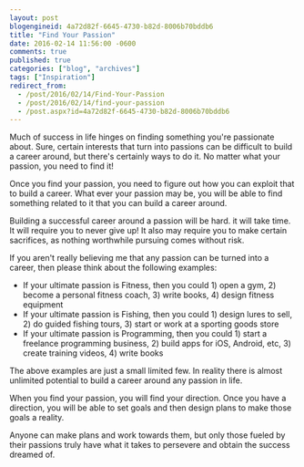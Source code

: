 ```yaml
---
layout: post
blogengineid: 4a72d82f-6645-4730-b82d-8006b70bddb6
title: "Find Your Passion"
date: 2016-02-14 11:56:00 -0600
comments: true
published: true
categories: ["blog", "archives"]
tags: ["Inspiration"]
redirect_from: 
  - /post/2016/02/14/Find-Your-Passion
  - /post/2016/02/14/find-your-passion
  - /post.aspx?id=4a72d82f-6645-4730-b82d-8006b70bddb6
---
```

<!-- more -->
<p>Much of success in life hinges on finding something you're passionate about. Sure, certain interests that turn into passions can be difficult to build a career around, but there's certainly ways to do it. No matter what your passion, you need to find it!</p>
<p>Once you find your passion, you need to figure out how you can exploit that to build a career. What ever your passion may be, you will be able to find something related to it that you can build a career around.</p>
<p>Building a successful career around a passion will be hard. it will take time. It will require you to never give up! It also may require you to make certain sacrifices, as nothing worthwhile pursuing comes without risk.</p>
<p>If you aren't really believing me that any passion can be turned into a career, then please think about the following examples:</p>
<ul>
<li>If your ultimate passion is Fitness, then you could 1) open a gym, 2) become a personal fitness coach, 3) write books, 4) design fitness equipment</li>
<li>If your ultimate passion is Fishing, then you could 1) design lures to sell, 2) do guided fishing tours, 3) start or work at a sporting goods store</li>
<li>If your ultimate passion is Programming, then you could 1) start a freelance programming business, 2) build apps for iOS, Android, etc, 3) create training videos, 4) write books</li>
</ul>
<p>The above examples are just a small limited few. In reality there is almost unlimited potential to build a career around any passion in life.</p>
<p>When you find your passion, you will find your direction. Once you have a direction, you will be able to set goals and then design plans to make those goals a reality.</p>
<p>Anyone can make plans and work towards them, but only those fueled by their passions truly have what it takes to persevere and obtain the success dreamed of.</p>
